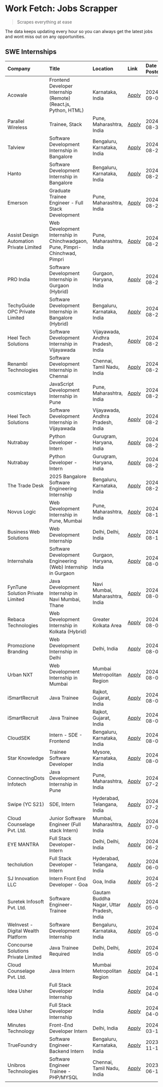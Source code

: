 # Work Fetch: Jobs Scrapper
> Scrapes everything at ease

The data keeps updating every hour so you can always get the latest jobs and wont miss out on any opportunities.

## SWE Internships
<!--START_SECTION:workfetch-->
| Company                                  | Title                                                                       | Location                                  | Link                                                                                                                                                                                                                                                                                                                       | Date Posted   |
|:-----------------------------------------|:----------------------------------------------------------------------------|:------------------------------------------|:---------------------------------------------------------------------------------------------------------------------------------------------------------------------------------------------------------------------------------------------------------------------------------------------------------------------------|:--------------|
| Acowale                                  | Frontend Developer Internship (Remote) (React.js, Python, HTML)             | Karnataka, India                          | [Apply](https://in.linkedin.com/jobs/view/frontend-developer-internship-remote-react-js-python-html-at-acowale-4014663920?position=7&pageNum=0&refId=WGj1AWYV0pKjj1%2FEu5hBAw%3D%3D&trackingId=Q6ZwhRksSByGqS10%2FBpjTQ%3D%3D&trk=public_jobs_jserp-result_search-card)                                                    | 2024-09-01    |
| Parallel Wireless                        | Trainee, Stack                                                              | Pune, Maharashtra, India                  | [Apply](https://in.linkedin.com/jobs/view/trainee-stack-at-parallel-wireless-3905689841?position=60&pageNum=0&refId=WGj1AWYV0pKjj1%2FEu5hBAw%3D%3D&trackingId=zoJk58HRCUqyMT9z%2FKnNeA%3D%3D&trk=public_jobs_jserp-result_search-card)                                                                                     | 2024-08-31    |
| Talview                                  | Software Development Internship in Bangalore                                | Bengaluru, Karnataka, India               | [Apply](https://in.linkedin.com/jobs/view/software-development-internship-in-bangalore-at-talview-4012997749?position=5&pageNum=0&refId=WGj1AWYV0pKjj1%2FEu5hBAw%3D%3D&trackingId=JjwSf1ErEfCv5NKgZ1N38g%3D%3D&trk=public_jobs_jserp-result_search-card)                                                                   | 2024-08-29    |
| Hanto                                    | Software Development Internship in Bangalore                                | Bengaluru, Karnataka, India               | [Apply](https://in.linkedin.com/jobs/view/software-development-internship-in-bangalore-at-hanto-4013200427?position=13&pageNum=0&refId=WGj1AWYV0pKjj1%2FEu5hBAw%3D%3D&trackingId=N3HGcHXR8kCXVVVs3fErlA%3D%3D&trk=public_jobs_jserp-result_search-card)                                                                    | 2024-08-29    |
| Emerson                                  | Graduate Trainee Engineer - Full Stack Development                          | Pune, Maharashtra, India                  | [Apply](https://in.linkedin.com/jobs/view/graduate-trainee-engineer-full-stack-development-at-emerson-4012695874?position=47&pageNum=0&refId=WGj1AWYV0pKjj1%2FEu5hBAw%3D%3D&trackingId=2xu9C8Y0BzE7KKahh1eYsw%3D%3D&trk=public_jobs_jserp-result_search-card)                                                              | 2024-08-29    |
| Assist Design Automation Private Limited | Web Development Internship in Chinchwadgaon, Pune, Pimpri-Chinchwad, Pimpri | Pune, Maharashtra, India                  | [Apply](https://in.linkedin.com/jobs/view/web-development-internship-in-chinchwadgaon-pune-pimpri-chinchwad-pimpri-at-assist-design-automation-private-limited-4010147193?position=54&pageNum=0&refId=WGj1AWYV0pKjj1%2FEu5hBAw%3D%3D&trackingId=NceU6U5rSR%2FYLvvFl%2BZv5g%3D%3D&trk=public_jobs_jserp-result_search-card) | 2024-08-28    |
| PRO India                                | Software Development Internship in Gurgaon (Hybrid)                         | Gurgaon, Haryana, India                   | [Apply](https://in.linkedin.com/jobs/view/software-development-internship-in-gurgaon-hybrid-at-pro-india-4009587664?position=37&pageNum=0&refId=WGj1AWYV0pKjj1%2FEu5hBAw%3D%3D&trackingId=clTivDRid9T9m%2Fg9k16muA%3D%3D&trk=public_jobs_jserp-result_search-card)                                                         | 2024-08-24    |
| TechyGuide OPC Private Limited           | Software Development Internship in Bangalore (Hybrid)                       | Bengaluru, Karnataka, India               | [Apply](https://in.linkedin.com/jobs/view/software-development-internship-in-bangalore-hybrid-at-techyguide-opc-private-limited-4009591646?position=45&pageNum=0&refId=WGj1AWYV0pKjj1%2FEu5hBAw%3D%3D&trackingId=VfpZBe8QPVORx0AMLhaU%2BA%3D%3D&trk=public_jobs_jserp-result_search-card)                                  | 2024-08-24    |
| Heel Tech Solutions                      | Software Development Internship in Vijayawada                               | Vijayawada, Andhra Pradesh, India         | [Apply](https://in.linkedin.com/jobs/view/software-development-internship-in-vijayawada-at-heel-tech-solutions-4007906692?position=29&pageNum=0&refId=WGj1AWYV0pKjj1%2FEu5hBAw%3D%3D&trackingId=l%2F5tTCiqGXWhn4YDOLgjcg%3D%3D&trk=public_jobs_jserp-result_search-card)                                                   | 2024-08-22    |
| Renambl Technologies                     | Software Development Internship in Chennai                                  | Chennai, Tamil Nadu, India                | [Apply](https://in.linkedin.com/jobs/view/software-development-internship-in-chennai-at-renambl-technologies-4007910299?position=41&pageNum=0&refId=WGj1AWYV0pKjj1%2FEu5hBAw%3D%3D&trackingId=EKO7qZZ2J6%2FQCOfoGSXSmA%3D%3D&trk=public_jobs_jserp-result_search-card)                                                     | 2024-08-22    |
| cosmicstays                              | JavaScript Development Internship in Pune                                   | Pune, Maharashtra, India                  | [Apply](https://in.linkedin.com/jobs/view/javascript-development-internship-in-pune-at-cosmicstays-4007904825?position=51&pageNum=0&refId=WGj1AWYV0pKjj1%2FEu5hBAw%3D%3D&trackingId=S9RGLhhbo3mT6B6uowxRxQ%3D%3D&trk=public_jobs_jserp-result_search-card)                                                                 | 2024-08-22    |
| Heel Tech Solutions                      | Software Development Internship in Vijayawada                               | Vijayawada, Andhra Pradesh, India         | [Apply](https://in.linkedin.com/jobs/view/software-development-internship-in-vijayawada-at-heel-tech-solutions-4007906692?position=4&pageNum=2&refId=cPz16p1BXtGEJEvCLildRQ%3D%3D&trackingId=ZeWjqiPpEMJ5%2BtpE%2Ba%2FOpA%3D%3D&trk=public_jobs_jserp-result_search-card)                                                  | 2024-08-22    |
| Nutrabay                                 | Python Developer - Intern                                                   | Gurugram, Haryana, India                  | [Apply](https://in.linkedin.com/jobs/view/python-developer-intern-at-nutrabay-4003909226?position=34&pageNum=0&refId=WGj1AWYV0pKjj1%2FEu5hBAw%3D%3D&trackingId=nmPjHSMVO6g0vt73d8jlwg%3D%3D&trk=public_jobs_jserp-result_search-card)                                                                                      | 2024-08-21    |
| Nutrabay                                 | Python Developer - Intern                                                   | Gurugram, Haryana, India                  | [Apply](https://in.linkedin.com/jobs/view/python-developer-intern-at-nutrabay-4003909226?position=9&pageNum=2&refId=cPz16p1BXtGEJEvCLildRQ%3D%3D&trackingId=ycQIxtTwG6jo%2FnI%2FmvgxMA%3D%3D&trk=public_jobs_jserp-result_search-card)                                                                                     | 2024-08-21    |
| The Trade Desk                           | 2025 Bangalore Software Engineering Internship                              | Bengaluru, Karnataka, India               | [Apply](https://in.linkedin.com/jobs/view/2025-bangalore-software-engineering-internship-at-the-trade-desk-3987456531?position=10&pageNum=0&refId=WGj1AWYV0pKjj1%2FEu5hBAw%3D%3D&trackingId=KK%2BsTMI8dnrv9hJK0BlCMg%3D%3D&trk=public_jobs_jserp-result_search-card)                                                       | 2024-08-20    |
| Novus Logic                              | Web Development Internship in Pune, Mumbai                                  | Pune, Maharashtra, India                  | [Apply](https://in.linkedin.com/jobs/view/web-development-internship-in-pune-mumbai-at-novus-logic-4003713081?position=36&pageNum=0&refId=WGj1AWYV0pKjj1%2FEu5hBAw%3D%3D&trackingId=x%2FDys3ygcB0%2FnmGSIJm%2FvQ%3D%3D&trk=public_jobs_jserp-result_search-card)                                                           | 2024-08-17    |
| Business Web Solutions                   | Web Development Internship                                                  | Delhi, Delhi, India                       | [Apply](https://in.linkedin.com/jobs/view/web-development-internship-at-business-web-solutions-3997105289?position=56&pageNum=0&refId=WGj1AWYV0pKjj1%2FEu5hBAw%3D%3D&trackingId=l%2F%2FxyofZ%2FS9NYlCx0gO9nw%3D%3D&trk=public_jobs_jserp-result_search-card)                                                               | 2024-08-10    |
| Internshala                              | Software Development Engineering (Web) Internship in Gurgaon                | Gurgaon, Haryana, India                   | [Apply](https://in.linkedin.com/jobs/view/software-development-engineering-web-internship-in-gurgaon-at-internshala-3997620471?position=3&pageNum=0&refId=WGj1AWYV0pKjj1%2FEu5hBAw%3D%3D&trackingId=Cn25RvYFdaC9YrPWRRmzZw%3D%3D&trk=public_jobs_jserp-result_search-card)                                                 | 2024-08-09    |
| FynTune Solution Private Limited         | Java Development Internship in Navi Mumbai, Thane                           | Navi Mumbai, Maharashtra, India           | [Apply](https://in.linkedin.com/jobs/view/java-development-internship-in-navi-mumbai-thane-at-fyntune-solution-private-limited-3997617373?position=18&pageNum=0&refId=WGj1AWYV0pKjj1%2FEu5hBAw%3D%3D&trackingId=6E1oKuKb%2FlLRjPcxNWq72w%3D%3D&trk=public_jobs_jserp-result_search-card)                                   | 2024-08-09    |
| Rebaca Technologies                      | Web Development Internship in Kolkata (Hybrid)                              | Greater Kolkata Area                      | [Apply](https://in.linkedin.com/jobs/view/web-development-internship-in-kolkata-hybrid-at-rebaca-technologies-3997621369?position=39&pageNum=0&refId=WGj1AWYV0pKjj1%2FEu5hBAw%3D%3D&trackingId=xTCk0Vj6ejiZHiIlAM%2BLPg%3D%3D&trk=public_jobs_jserp-result_search-card)                                                    | 2024-08-09    |
| Promozione Branding                      | Web Development Internship in Delhi                                         | Delhi, India                              | [Apply](https://in.linkedin.com/jobs/view/web-development-internship-in-delhi-at-promozione-branding-3995559880?position=25&pageNum=0&refId=WGj1AWYV0pKjj1%2FEu5hBAw%3D%3D&trackingId=DrzMywJkBuTCPBO0jXVfGw%3D%3D&trk=public_jobs_jserp-result_search-card)                                                               | 2024-08-07    |
| Urban NXT                                | Web Development Internship in Mumbai                                        | Mumbai Metropolitan Region                | [Apply](https://in.linkedin.com/jobs/view/web-development-internship-in-mumbai-at-urban-nxt-3995561641?position=59&pageNum=0&refId=WGj1AWYV0pKjj1%2FEu5hBAw%3D%3D&trackingId=qF5Q2kaOrEzuHwevYbhihA%3D%3D&trk=public_jobs_jserp-result_search-card)                                                                        | 2024-08-07    |
| iSmartRecruit                            | Java Trainee                                                                | Rajkot, Gujarat, India                    | [Apply](https://in.linkedin.com/jobs/view/java-trainee-at-ismartrecruit-3992301825?position=31&pageNum=0&refId=WGj1AWYV0pKjj1%2FEu5hBAw%3D%3D&trackingId=EskTIT1kYRWc%2B5YgRN39NA%3D%3D&trk=public_jobs_jserp-result_search-card)                                                                                          | 2024-08-06    |
| iSmartRecruit                            | Java Trainee                                                                | Rajkot, Gujarat, India                    | [Apply](https://in.linkedin.com/jobs/view/java-trainee-at-ismartrecruit-3992301825?position=6&pageNum=2&refId=cPz16p1BXtGEJEvCLildRQ%3D%3D&trackingId=nAXMw3WJ6c4tKtxVeK7F8w%3D%3D&trk=public_jobs_jserp-result_search-card)                                                                                               | 2024-08-06    |
| CloudSEK                                 | Intern - SDE - Frontend                                                     | Bengaluru, Karnataka, India               | [Apply](https://in.linkedin.com/jobs/view/intern-sde-frontend-at-cloudsek-3991574495?position=22&pageNum=0&refId=WGj1AWYV0pKjj1%2FEu5hBAw%3D%3D&trackingId=q81xhclh4vJZYG5gnk%2FbvQ%3D%3D&trk=public_jobs_jserp-result_search-card)                                                                                        | 2024-08-02    |
| Star Knowledge                           | Trainee Software Developer                                                  | Mysore, Karnataka, India                  | [Apply](https://in.linkedin.com/jobs/view/trainee-software-developer-at-star-knowledge-3991516161?position=52&pageNum=0&refId=WGj1AWYV0pKjj1%2FEu5hBAw%3D%3D&trackingId=cM4wsRpBeqFARBAZOBukGg%3D%3D&trk=public_jobs_jserp-result_search-card)                                                                             | 2024-08-02    |
| ConnectingDots Infotech                  | Java Development Internship in Pune                                         | Pune, Maharashtra, India                  | [Apply](https://in.linkedin.com/jobs/view/java-development-internship-in-pune-at-connectingdots-infotech-3983314097?position=40&pageNum=0&refId=WGj1AWYV0pKjj1%2FEu5hBAw%3D%3D&trackingId=24Ctt%2BBFKTq0CrsFYoDPSQ%3D%3D&trk=public_jobs_jserp-result_search-card)                                                         | 2024-07-26    |
| Swipe (YC S21)                           | SDE, Intern                                                                 | Hyderabad, Telangana, India               | [Apply](https://in.linkedin.com/jobs/view/sde-intern-at-swipe-yc-s21-3980368092?position=57&pageNum=0&refId=WGj1AWYV0pKjj1%2FEu5hBAw%3D%3D&trackingId=qSqvsaR32icYWONkjvBxHg%3D%3D&trk=public_jobs_jserp-result_search-card)                                                                                               | 2024-07-22    |
| Cloud Counselage Pvt. Ltd.               | Junior Software Engineer (Full stack Intern)                                | Mumbai, Maharashtra, India                | [Apply](https://in.linkedin.com/jobs/view/junior-software-engineer-full-stack-intern-at-cloud-counselage-pvt-ltd-3967725851?position=20&pageNum=0&refId=WGj1AWYV0pKjj1%2FEu5hBAw%3D%3D&trackingId=k4qHuLSQKlgAwrCi41KBug%3D%3D&trk=public_jobs_jserp-result_search-card)                                                   | 2024-07-09    |
| EYE MANTRA                               | Full Stack Developer- Intern                                                | Delhi, Delhi, India                       | [Apply](https://in.linkedin.com/jobs/view/full-stack-developer-intern-at-eye-mantra-3960988037?position=50&pageNum=0&refId=WGj1AWYV0pKjj1%2FEu5hBAw%3D%3D&trackingId=3zCGLLLZBf3eJ0%2FKhAkGpQ%3D%3D&trk=public_jobs_jserp-result_search-card)                                                                              | 2024-06-28    |
| techolution                              | Full Stack Developer - Intern                                               | Hyderabad, Telangana, India               | [Apply](https://in.linkedin.com/jobs/view/full-stack-developer-intern-at-techolution-3947911862?position=53&pageNum=0&refId=WGj1AWYV0pKjj1%2FEu5hBAw%3D%3D&trackingId=TtUE4jn4hsNsZUMZZelZuA%3D%3D&trk=public_jobs_jserp-result_search-card)                                                                               | 2024-06-06    |
| SJ Innovation LLC                        | Intern Front End Developer - Goa                                            | Goa, India                                | [Apply](https://in.linkedin.com/jobs/view/intern-front-end-developer-goa-at-sj-innovation-llc-3931678611?position=16&pageNum=0&refId=WGj1AWYV0pKjj1%2FEu5hBAw%3D%3D&trackingId=BZ78J0fPgh4idc1ZWy4s5Q%3D%3D&trk=public_jobs_jserp-result_search-card)                                                                      | 2024-05-24    |
| Suretek Infosoft Pvt. Ltd.               | Software Engineer-Trainee                                                   | Gautam Buddha Nagar, Uttar Pradesh, India | [Apply](https://in.linkedin.com/jobs/view/software-engineer-trainee-at-suretek-infosoft-pvt-ltd-3916999948?position=42&pageNum=0&refId=WGj1AWYV0pKjj1%2FEu5hBAw%3D%3D&trackingId=5iybVmhn%2FWycY%2B2iDIYOew%3D%3D&trk=public_jobs_jserp-result_search-card)                                                                | 2024-05-04    |
| WeInvest - Digital Wealth Platform       | Software Development Internship                                             | Bengaluru, Karnataka, India               | [Apply](https://in.linkedin.com/jobs/view/software-development-internship-at-weinvest-digital-wealth-platform-3912867225?position=2&pageNum=0&refId=WGj1AWYV0pKjj1%2FEu5hBAw%3D%3D&trackingId=X7meIGpTIyjA0672itUFYA%3D%3D&trk=public_jobs_jserp-result_search-card)                                                       | 2024-05-01    |
| Concourse Solutions Private Limited      | Java Trainee Required                                                       | Delhi, Delhi, India                       | [Apply](https://in.linkedin.com/jobs/view/java-trainee-required-at-concourse-solutions-private-limited-3912869388?position=15&pageNum=0&refId=WGj1AWYV0pKjj1%2FEu5hBAw%3D%3D&trackingId=DEBMDIearf4H7c0LVgMRLw%3D%3D&trk=public_jobs_jserp-result_search-card)                                                             | 2024-05-01    |
| Cloud Counselage Pvt. Ltd.               | Java Intern                                                                 | Mumbai Metropolitan Region                | [Apply](https://in.linkedin.com/jobs/view/java-intern-at-cloud-counselage-pvt-ltd-3896025667?position=44&pageNum=0&refId=WGj1AWYV0pKjj1%2FEu5hBAw%3D%3D&trackingId=9G8V3mn1FoIMcIgthpVNaA%3D%3D&trk=public_jobs_jserp-result_search-card)                                                                                  | 2024-04-12    |
| Idea Usher                               | Full Stack Developer Internship                                             | India                                     | [Apply](https://in.linkedin.com/jobs/view/full-stack-developer-internship-at-idea-usher-3879565540?position=27&pageNum=0&refId=WGj1AWYV0pKjj1%2FEu5hBAw%3D%3D&trackingId=BpZRGsJ%2B91iCtZWAFbXu4A%3D%3D&trk=public_jobs_jserp-result_search-card)                                                                          | 2024-04-01    |
| Idea Usher                               | Full Stack Developer Internship                                             | India                                     | [Apply](https://in.linkedin.com/jobs/view/full-stack-developer-internship-at-idea-usher-3879565540?position=2&pageNum=2&refId=cPz16p1BXtGEJEvCLildRQ%3D%3D&trackingId=Qqk9xvEW8NiykmdG3gwX2g%3D%3D&trk=public_jobs_jserp-result_search-card)                                                                               | 2024-04-01    |
| Minutes Technology                       | Front-End Developer Intern                                                  | Delhi, India                              | [Apply](https://in.linkedin.com/jobs/view/front-end-developer-intern-at-minutes-technology-3853712549?position=24&pageNum=0&refId=WGj1AWYV0pKjj1%2FEu5hBAw%3D%3D&trackingId=6yWd3c9FHQPhICzsdWSkww%3D%3D&trk=public_jobs_jserp-result_search-card)                                                                         | 2024-03-14    |
| TrueFoundry                              | Software Engineer-Backend Intern                                            | Bengaluru, Karnataka, India               | [Apply](https://in.linkedin.com/jobs/view/software-engineer-backend-intern-at-truefoundry-3779508170?position=46&pageNum=0&refId=WGj1AWYV0pKjj1%2FEu5hBAw%3D%3D&trackingId=ljKjUJQDzNn4ulxac83n7w%3D%3D&trk=public_jobs_jserp-result_search-card)                                                                          | 2023-11-10    |
| Unibros Technologies                     | Software Engineer Trainee - PHP/MYSQL                                       | Chennai, Tamil Nadu, India                | [Apply](https://in.linkedin.com/jobs/view/software-engineer-trainee-php-mysql-at-unibros-technologies-3656599241?position=48&pageNum=0&refId=WGj1AWYV0pKjj1%2FEu5hBAw%3D%3D&trackingId=yrE2z92WEKddnhh8Bkr7fw%3D%3D&trk=public_jobs_jserp-result_search-card)                                                              | 2023-06-12    |
<!--END_SECTION:workfetch-->
